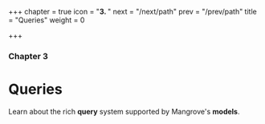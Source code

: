 +++
chapter = true
icon = "<b>3. </b>"
next = "/next/path"
prev = "/prev/path"
title = "Queries"
weight = 0

+++

### Chapter 3

# Queries

Learn about the rich **query** system supported by Mangrove's **models**.
